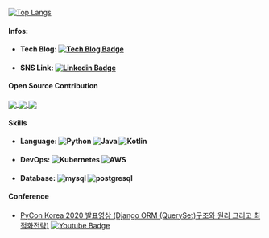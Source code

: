 

[![Top Langs](https://github-readme-stats.vercel.app/api/top-langs/?username=KimSoungRyoul&layout=compact&hide=css,html,javascript)](https://github.com/anuraghazra/github-readme-stats)

<!-- [![KimSoungRyoul's github stats](https://github-readme-stats.vercel.app/api?username=KimSoungRyoul&count_private=true&show_icons=true)](https://github.com/anuraghazra/github-readme-stats) -->

#### Infos: 
* #### Tech Blog: [![Tech Blog Badge](https://img.shields.io/badge/Medium-12100E?style=flat-square&logo=medium&logoColor=white&link=https://soungryoul-kim.medium.com/)](https://soungryoul-kim.medium.com/) 
* #### SNS Link: [![Linkedin Badge](https://img.shields.io/badge/-LinkedIn-blue?style=flat-square&logo=Linkedin&logoColor=white&link=https://www.linkedin.com/in/kimsoungryoul/)](https://www.linkedin.com/in/kimsoungryoul/)

#### Open Source Contribution


<a href="https://github.com/django/django">
  <img align="center" src="https://github-readme-stats.vercel.app/api/pin/?username=django&repo=django" />
</a>
<a href="https://github.com/bentoml/BentoML">
  <img align="center" src="https://github-readme-stats.vercel.app/api/pin/?username=bentoml&repo=BentoML" />
</a>
<a href="https://github.com/tfranzel/drf-spectacular">
  <img align="center" src="https://github-readme-stats.vercel.app/api/pin/?username=tfranzel&repo=drf-spectacular" />
</a>
	

#### Skills 
  *  #### Language: ![Python](https://img.shields.io/badge/Python-3776AB?style=flat-square&logo=python&logoColor=white) ![Java](https://img.shields.io/badge/Java-ED8B00?style=flat-square&logo=java&logoColor=white) ![Kotlin](https://img.shields.io/badge/Kotlin-0095D5?&style=flat-square&logo=kotlin&logoColor=white)
  * #### DevOps: ![Kubernetes](https://img.shields.io/badge/kubernetes-326ce5.svg?&style=flat-square&logo=kubernetes&logoColor=white) ![AWS](https://img.shields.io/badge/Amazon_AWS-232F3E?style=flat-square&logo=amazon-aws&logoColor=white)
  * #### Database: ![mysql](https://img.shields.io/badge/MySQL-00000F?style=flat-square&logo=mysql&logoColor=white)  ![postgresql](https://img.shields.io/badge/PostgreSQL-316192?style=flat-square&logo=postgresql&logoColor=white)  


#### Conference
  * [PyCon Korea 2020 발표영상 (Django ORM (QuerySet)구조와 원리 그리고 최적화전략)](https://www.youtube.com/watch?v=EZgLfDrUlrk) [![Youtube Badge](https://img.shields.io/badge/Youtube-ff0000?style=flat-square&logo=youtube&link=https://www.youtube.com/watch?v=EZgLfDrUlrk)]()
	
 

	

